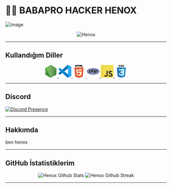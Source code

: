 # 👨‍💻 BABAPRO HACKER HENOX

![image](https://user-images.githubusercontent.com/93944142/196035315-bc0cb14d-b506-49e9-a842-6bcc46f79e7c.png)

<p align="center">
  <img src="https://komarev.com/ghpvc/?username=Henox&label=Profile%20views&color=0e75b6&style=flat" alt="Henox" />
</p>

---

## Kullandığım Diller

<p align="center">
    <a href="https://nodejs.org/" target="_blank">
        <img height="40" src="https://raw.githubusercontent.com/github/explore/80688e429a7d4ef2fca1e82350fe8e3517d3494d/topics/nodejs/nodejs.png" alt="Node.js"/>
    </a>
    <a href="https://code.visualstudio.com/" target="_blank">
        <img height="40" src="https://raw.githubusercontent.com/github/explore/80688e429a7d4ef2fca1e82350fe8e3517d3494d/topics/visual-studio-code/visual-studio-code.png" alt="VS Code"/>
    </a>
    <a href="https://www.w3.org/html/" target="_blank">
        <img height="40" src="https://raw.githubusercontent.com/github/explore/80688e429a7d4ef2fca1e82350fe8e3517d3494d/topics/html/html.png" alt="HTML"/>
    </a>
    <a href="https://www.php.net/" target="_blank">
        <img height="40" src="https://raw.githubusercontent.com/github/explore/80688e429a7d4ef2fca1e82350fe8e3517d3494d/topics/php/php.png" alt="PHP"/>
    </a>
    <a href="https://www.javascript.com/" target="_blank">
        <img height="40" src="https://raw.githubusercontent.com/github/explore/80688e429a7d4ef2fca1e82350fe8e3517d3494d/topics/javascript/javascript.png" alt="JavaScript"/>
    </a>
    <a href="https://www.w3.org/Style/CSS/" target="_blank">
        <img height="40" src="https://raw.githubusercontent.com/github/explore/80688e429a7d4ef2fca1e82350fe8e3517d3494d/topics/css/css.png" alt="CSS"/>
    </a>
</p>

---

## Discord

[![Discord Presence](https://lanyard.cnrad.dev/api/385826968978980884)](https://discord.com/users/385826968978980884)


---

## Hakkımda

ben henox

---

## GitHub İstatistiklerim

<p align="center">
  <img width="49%" src="https://github-readme-stats.vercel.app/api?username=Henox&show_icons=true&hide_title=true&hide=prs&count_private=true&theme=radical" alt="Henox Github Stats"/>
  <img width="49%" src="https://github-readme-streak-stats.herokuapp.com/?user=Henox&theme=radical" alt="Henox Github Streak"/>
</p>

---




